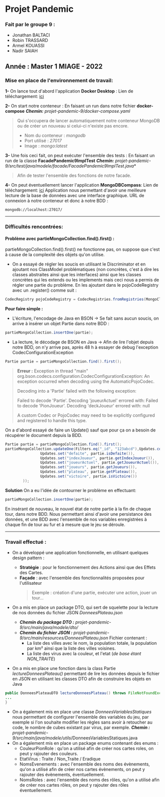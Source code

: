 # Projet Pandemic

### Fait par le groupe 9 :
- Jonathan BALTACI
- Robin TRASSARD
- Armel KOUASSI
- Nadir SAIAH

Année : Master 1 MIAGE - 2022
------------

### Mise en place de l'environnement de travail:

**1-** On lance tout d'abord l'application **Docker Desktop**  :
Lien de téléchargement: [ici](https://www.docker.com/products/docker-desktop/)

**2-**  On start notre conteneur :
En faisant un run dans notre fichier **docker-compose**
***Chemin:** projet-pandemic-9/docker-compose.yaml*
>Qui s'occupera de lancer automatiquement notre conteneur MongoDB ou de créer un nouveau si celui-ci n'existe pas encore.
>- Nom du conteneur : *mongodb*
>- Port utilisé : *27017*
>- Image : *mongo:latest*

**3-** Une fois ceci fait, on peut exécuter l'ensemble des tests :
En faisant un run de la classe **FacadePandemic9ImplTest**
***Chemin:** projet-pandemic-9/src/test/java/modele/facade/FacadePandemic9ImplTest.java**
>Afin de tester l'ensemble des fonctions de notre facade.

**4-** On peut éventuellement lancer l'application **MongoDBCompass**:
Lien de téléchargement: [ici](https://www.mongodb.com/try/download/compass)
Application nous permettant d'avoir une meilleure lecture de la base de données avec une interface graphique.
URL de connexion à notre conteneur et donc à notre BDD :
```
mongodb://localhost:27017/
```
-----------------------------------
### Difficultés rencontrées:

#### Problème avec partieMongoCollection.find().first() :
partieMongoCollection.find().first() ne fonctionne pas, on suppose que c'est à cause de la complexité des objets qu'on utilise.
- On a essayé de régler les soucis en utilisant le Discriminator et en ajoutant nos ClassModel problématiques (non concrètes, c'est à dire les classes abstraites ainsi que les interfaces) ainsi que les classes concrètes qui les extends ou les implements mais ceci nous a permis de régler une partie du problème.
  En les ajoutant dans le pojoCodeRegistry avec un .register() comme suit :
```java
CodecRegistry pojoCodeRegistry = CodecRegistries.fromRegistries(MongoClientSettings.getDefaultCodecRegistry(), CodecRegistries.fromProviders(PojoCodecProvider.builder().automatic(true).register(classJoueur,classCarteScientifique, classEvent,classCarteParUneNuitTranquille,classPontAerien,classPop,classPrev,classSub,classRole,classChercheuse, classExpert,classCarteMedecin, classCartePlan, classRepart, classSpecia).build()));
```
**Pour faire simple :**
- L'écriture, l'encodage de Java en BSON -> Se fait sans aucun soucis, on arrive à insérer un objet Partie dans notre BDD :
```java
partieMongoCollection.insertOne(partie);
```
- La lecture, le décodage de BSON en Java -> Afin de lire l'objet depuis notre BDD, on n'y arrive pas, après 48 h à essayer de debug l'exception CodecConfigurationException
```java
Partie partie = partieMongoCollection.find().first();
```
>**Erreur :**
>Exception in thread "main" org.bson.codecs.configuration.CodecConfigurationException: An exception occurred when decoding using the AutomaticPojoCodec.
>
>Decoding into a 'Partie' failed with the following exception:
>
>Failed to decode 'Partie'. Decoding 'joueurActuel' errored with: Failed to decode 'PionJoueur'. Decoding 'deckJoueur' errored with: null
>
>A custom Codec or PojoCodec may need to be explicitly configured and registered to handle this type.

On a d'abord essayé de faire un Update() sauf que pour ça on a besoin de récupérer le document depuis la BDD.
```java
Partie partie = partieMongoCollection.find().first();
partieMongoCollection.updateOne(Filters.eq("_id", "123abcd"),Updates.combine(  
                Updates.set("defaite", partie.isDefaite()),  
                Updates.set("indexJoueur", partie.getIndexJoueur()),  
                Updates.set("joueurActuel", partie.getJoueurActuel()),  
                Updates.set("joueurs", partie.getJoueurs()), 
                Updates.set("plateau", partie.getPlateau()),
                Updates.set("victoire", partie.isVictoire())  
        ));
```

**Solution**
On a eu l'idée de contourner le problème en effectuant:
```java
partieMongoCollection.insertOne(partie);
``` 
En insérant de nouveau, le nouvel état de notre partie à la fin de chaque tour, dans notre BDD. Nous permettant ainsi d'avoir une persistance des données, et une BDD avec l'ensemble de nos variables enregistrées à chaque fin de tour au fur et à mesure que le jeu se déroule.

-----------------------------------
### Travail effectué :
- On a développé une application fonctionnelle, en utilisant quelques design pattern :
    - **Stratégie** : pour le fonctionnement des Actions ainsi que des Effets des Cartes.
    - **Façade** : avec l'ensemble des fonctionnalités proposées pour l'utilisateur
      > Exemple : création d'une partie, exécuter une action, jouer un tour...

- On a mis en place un package DTO, qui sert de squelette pour la lecture de nos données du fichier JSON *DonneesPlateau.json*
    - ***Chemin du package DTO :** projet-pandemic-9/src/main/java/modele/dto/*
    - ***Chemin du fichier JSON :** projet-pandemic-9/src/main/resources/DonneesPlateau.json*
      Fichier contenant :
        - La liste des villes avec le nom, la population totale, la population par km² ainsi que la liste des villes voisines.
        - La liste des virus avec la couleur, et l'etat (*de base étant NON_TRAITE*)
- On a mis en place une fonction dans la class Partie *lectureDonneesPlateau()* permettant de lire les données depuis le fichier en JSON en utilisant les classes DTO afin de construire les objets en Java
```java
public DonneesPlateauDTO lectureDonneesPlateau() throws FileNotFoundException {
...
}
```
- On a également mis en place une classe *DonneesVariablesStatiques* nous permettant de configurer l'ensemble des variables du jeu, par exemple si l'on souhaite modifier les règles sans avoir à retoucher au code, le nombre de cubes existant par virus, par exemple.
  ***Chemin :** projet-pandemic-9/src/main/java/modele/utils*/DonneesVariablesStatiques.java
- On a également mis en place un package enums contenant des enums :
    - CouleurPionRole : qu'on a utilisé afin de créer nos cartes roles, on peut y rajouter des couleurs.
    - EtatVirus : Traite / Non_Traite / Eradique
    - NomsEvenements : avec l'ensemble des noms des évènements, qu'on a utilisé afin de créer nos cartes évènements, on peut y rajouter des évènements, éventuellement.
    - NomsRoles : avec l'ensemble des noms des rôles, qu'on a utilisé afin de créer nos cartes rôles, on peut y rajouter des rôles éventuellement.